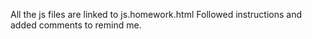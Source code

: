 All the js files are linked to js.homework.html
Followed instructions and added comments to remind me.